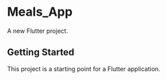 # Meals_App

A new Flutter project.

## Getting Started

This project is a starting point for a Flutter application.
